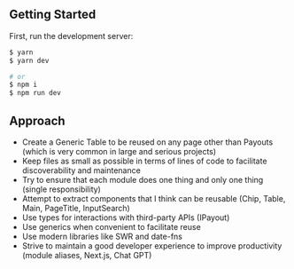 ## Getting Started

First, run the development server:

```bash
$ yarn
$ yarn dev

# or
$ npm i
$ npm run dev
```

## Approach

* Create a Generic Table to be reused on any page other than Payouts (which is very common in large and serious projects)
* Keep files as small as possible in terms of lines of code to facilitate discoverability and maintenance
* Try to ensure that each module does one thing and only one thing (single responsibility)
* Attempt to extract components that I think can be reusable (Chip, Table, Main, PageTitle, InputSearch)
* Use types for interactions with third-party APIs (IPayout)
* Use generics when convenient to facilitate reuse
* Use modern libraries like SWR and date-fns
* Strive to maintain a good developer experience to improve productivity (module aliases, Next.js, Chat GPT)
